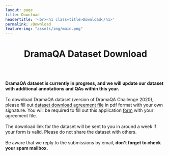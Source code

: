 ```yaml
---
layout: page
title: Download
headertitle: '<br><h1 class=title>Download</h1>'
permalink: /Download
feature-img: "assets/img/main.png"
---
```



<style>
  table {
    width: 100%
  }
  th, td {
    padding: 10px;
    text-align: center;
  }
  thead tr {
    background-color: #ffffff;
    color: #ffffff;
  }
  tbody tr:nth-child(2n) {
    background-color: #e9e9e9;
  }
  tbody tr:nth-child(2n+1) {
    background-color: #ffffff;
  }
</style>


<div class="download content-container">
  <h1 class = "content-title" style="TEXT-ALIGN: center">
    DramaQA Dataset Download
  </h1> <br /> <br />
  <p class = "content-item">
    <b> DramaQA dataset is currently in progress, and we will update our dataset with additional annotations and QAs within this year. </b> <br><br>
    To download DramaQA dataset (version of DramaQA Challenge 2020), please fill out <a id="pdf_link" href="/assets/dramaqa_download_agreement.docx">dataset download agreement file</a> in pdf format with your own signature. 
    You will be required to fill out this application <a id="download_link" href="https://docs.google.com/forms/d/e/1FAIpQLSdqQTHp6-AiNQijHhcPAPvFV_6TFer06e6aWG1l_jRhRo2E5w/viewform">form</a> with your agreement file.
    <br/><br/>
    The download link for the dataset will be sent to you in around a week if your form is valid. Please do not share the dataset with others.
    <br/><br/>
    Be aware that we reply to the submissions by email, <b>don't forget to check your spam mailbox.</b>
  </p>
</div>

<!-- a id="download_link" href="/assets/dramaqa_download_agreement.docx" file</a> -->
<!-- a id="download_link" href="https://docs.google.com/forms/d/e/1FAIpQLSdqQTHp6-AiNQijHhcPAPvFV_6TFer06e6aWG1l_jRhRo2E5w/viewform" form</a> --> 